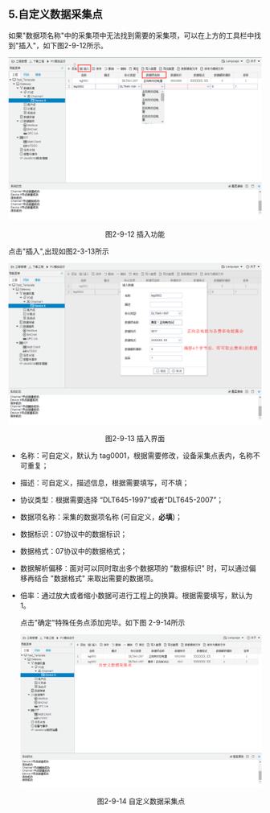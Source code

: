 ## 5.自定义数据采集点

如果"数据项名称"中的采集项中无法找到需要的采集项，可以在上方的工具栏中找到"插入"，如下图2-9-12所示。

![](assets/插入功能.png)

<center>图2-9-12 插入功能</center>

点击"插入",出现如图2-3-13所示

![](assets/插入界面.png)

<center>图2-9-13  插入界面</center>

- 名称：可自定义，默认为  tag0001，根据需要修改，设备采集点表内，名称不可重复；

- 描述：可自定义，描述信息，根据需要填写，可不填；

- 协议类型：根据需要选择 “DLT645-1997”或者“DLT645-2007”；

- 数据项名称：采集的数据项名称 (可自定义，**必填**)；

- 数据标识：07协议中的数据标识；

- 数据格式：07协议中的数据格式；

- 数据解析偏移：面对可以同时取出多个数据项的 "数据标识" 时，可以通过偏移再结合 "数据格式" 来取出需要的数据项。

- 倍率：通过放大或者缩小数据可进行工程上的换算。根据需要填写，默认为1。

  点击"确定"特殊任务点添加完毕。如下图 2-9-14所示

  

  ![](assets/特殊任务点.png)

  <center>图2-9-14	自定义数据采集点</center>

  

  

